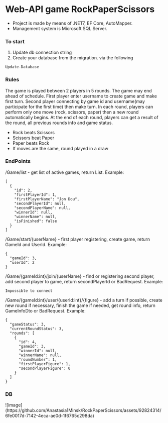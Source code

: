 # Web-API game RockPaperScissors

* Project is made by means of .NET7, EF Core, AutoMapper. 
* Management system is Microsoft SQL Server.

<h3>To start</h3>

1. Update db connection string
1. Create your database from the migration. via the following 

```
Update-Database
```

<h3>Rules</h3>
The game is played between 2 players in 5 rounds. The game may end ahead of schedule.
First player enter username to create game and make first turn. 
Second player connecting by game id and username(may participate for the first time) then make turn.
In each round, players can perform only one move (rock, scissors, paper) then a new round automatically begins.
At the end of each round, players can get a result of the round, all previous rounds info and game status. 

* Rock beats Scissors
* Scissors beat Paper
* Paper beats Rock
* If moves are the same, round played in a draw

<h3>EndPoints</h3>

/Game/list - get list of active games, return List<GameDto>. Example:

```
[
  {
    "id": 2,
    "firstPlayerId": 1,
    "firstPlayerName": "Jon Dou",
    "secondPlayerId": null,
    "secondPlayerName": null,
    "winnerId": null,
    "winnerName": null,
    "isFinished": false
  }
]
```

/Game/start/{userName} - first player registering, create game, return GameId and UserId. Example:

```
{
  "gameId": 3,
  "userId": 2
}
```

/Game/{gameId:int}/join/{userName} - find or registering second player, add second player to game, return secondPlayerId or BadRequest. Example:

```
Impossible to connect
```

/Game/{gameId:int}/user/{userId:int}/{figure} - add a turn if possible, create new round if necessary, finish the game if needed, get round info, return GameInfoDto or BadRequest. Example:

```
{
  "gameStatus": 3,
  "currentRoundStatus": 3,
  "rounds": [
    {
      "id": 4,
      "gameId": 3,
      "winnerId": null,
      "winnerName": null,
      "roundNumber": 1,
      "firstPlayerFigure": 1,
      "secondPlayerFigure": 0
    }
  ]
}
```

<h3>DB</h3>
![image](https://github.com/Anastasia1Minsk/RockPaperScissors/assets/92824314/6fe0017d-7142-4eca-ae0d-1f6765c298da)

